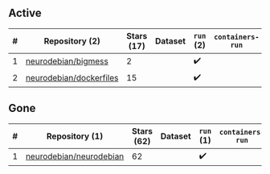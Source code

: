 ## Active
| # | Repository (2) | Stars (17) | Dataset | `run` (2) | `containers-run` |
| --- | --- | --- | --- | --- | --- |
| 1 | [neurodebian/bigmess](https://github.com/neurodebian/bigmess) | 2 |  | :heavy_check_mark: |  |
| 2 | [neurodebian/dockerfiles](https://github.com/neurodebian/dockerfiles) | 15 |  | :heavy_check_mark: |  |

## Gone
| # | Repository (1) | Stars (62) | Dataset | `run` (1) | `containers-run` |
| --- | --- | --- | --- | --- | --- |
| 1 | [neurodebian/neurodebian](https://github.com/neurodebian/neurodebian) | 62 |  | :heavy_check_mark: |  |
